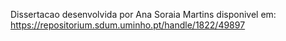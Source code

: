 
Dissertacao desenvolvida por Ana Soraia Martins disponivel em:
https://repositorium.sdum.uminho.pt/handle/1822/49897
